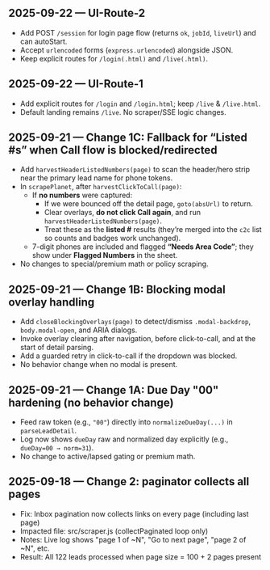 ## 2025-09-22 — UI-Route-2
- Add POST `/session` for login page flow (returns `ok`, `jobId`, `liveUrl`) and can autoStart.
- Accept `urlencoded` forms (`express.urlencoded`) alongside JSON.
- Keep explicit routes for `/login(.html)` and `/live(.html)`.

## 2025-09-22 — UI-Route-1
- Add explicit routes for `/login` and `/login.html`; keep `/live` & `/live.html`.
- Default landing remains `/live`. No scraper/SSE logic changes.

## 2025-09-21 — Change 1C: Fallback for “Listed #s” when Call flow is blocked/redirected
- Add `harvestHeaderListedNumbers(page)` to scan the header/hero strip near the primary lead name for phone tokens.
- In `scrapePlanet`, after `harvestClickToCall(page)`:
  - If **no numbers** were captured:
    - If we were bounced off the detail page, `goto(absUrl)` to return.
    - Clear overlays, **do not click Call again**, and run `harvestHeaderListedNumbers(page)`.
    - Treat these as the **listed #** results (they’re merged into the `c2c` list so counts and badges work unchanged).
  - 7-digit phones are included and flagged **“Needs Area Code”**; they show under **Flagged Numbers** in the sheet.
- No changes to special/premium math or policy scraping.


## 2025-09-21 — Change 1B: Blocking modal overlay handling
- Add `closeBlockingOverlays(page)` to detect/dismiss `.modal-backdrop`, `body.modal-open`, and ARIA dialogs.
- Invoke overlay clearing after navigation, before click-to-call, and at the start of detail parsing.
- Add a guarded retry in click-to-call if the dropdown was blocked.
- No behavior change when no modal is present.

## 2025-09-21 — Change 1A: Due Day "00" hardening (no behavior change)
- Feed raw token (e.g., `"00"`) directly into `normalizeDueDay(...)` in `parseLeadDetail`.
- Log now shows `dueDay` raw and normalized day explicitly (e.g., `dueDay=00 → norm=31`).
- No change to active/lapsed gating or premium math.

## 2025-09-18 — Change 2: paginator collects all pages
- Fix: Inbox pagination now collects links on every page (including last page)
- Impacted file: src/scraper.js (collectPaginated loop only)
- Notes: Live log shows "page 1 of ~N", "Go to next page", "page 2 of ~N", etc.
- Result: All 122 leads processed when page size = 100 + 2 pages present

